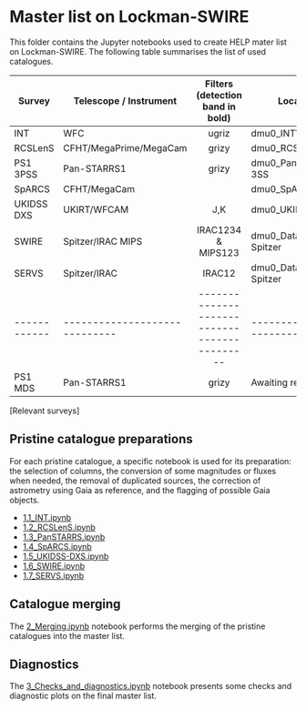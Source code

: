 # Master list on Lockman-SWIRE

This folder contains the Jupyter notebooks used to create HELP mater list on
Lockman-SWIRE. The following table summarises the list of used catalogues.

| Survey     | Telescope / Instrument      |      Filters (detection band in bold)      | Location                    |
|------------|-----------------------------|:------------------------------------------:|-----------------------------|
| INT        | WFC	                       | ugriz	                                    | dmu0_INTWFC	              | 
| RCSLenS    | CFHT/MegaPrime/MegaCam      | grizy                                      | dmu0_RCSLenS                |
| PS1 3PSS   | Pan-STARRS1	               | grizy                                      | dmu0_PanSTARRS1-3SS	      | 
| SpARCS     | CFHT/MegaCam	               | 	                                        | dmu0_SpARCS	              | 
| UKIDSS DXS | UKIRT/WFCAM                 | J,K                                        | dmu0_UKIDSS-DXS	          | 
| SWIRE      | Spitzer/IRAC MIPS           | IRAC1234 & MIPS123                         | dmu0_DataFusion-Spitzer	  | 
| SERVS      | Spitzer/IRAC                | IRAC12                                     | dmu0_DataFusion-Spitzer	  | 
|------------|-----------------------------|--------------------------------------------|-----------------------------|
| PS1 MDS    | Pan-STARRS1	               | grizy	                                    | Awaiting release...         |
[Relevant surveys]

## Pristine catalogue preparations

For each pristine catalogue, a specific notebook is used for its preparation:
the selection of columns, the conversion of some magnitudes or fluxes when
needed, the removal of duplicated sources, the correction of astrometry using
Gaia as reference, and the flagging of possible Gaia objects.

- [1.1_INT.ipynb](1.1_INT.ipynb) 
- [1.2_RCSLenS.ipynb](1.2_RCSLenS.ipynb) 
- [1.3_PanSTARRS.ipynb](1.3_PanSTARRS.ipynb) 
- [1.4_SpARCS.ipynb](1.4_SpARCS.ipynb) 
- [1.5_UKIDSS-DXS.ipynb](1.5_UKIDSS-DXS.ipynb) 
- [1.6_SWIRE.ipynb](1.6_SWIRE.ipynb) 
- [1.7_SERVS.ipynb](1.7_SERVS.ipynb) 


## Catalogue merging

The [2_Merging.ipynb](2_Merging.ipynb) notebook performs the merging of the
pristine catalogues into the master list.

## Diagnostics

The [3_Checks_and_diagnostics.ipynb](3_Checks_and_diagnostics.ipynb) notebook
presents some checks and diagnostic plots on the final master list.
